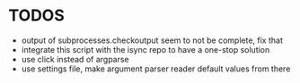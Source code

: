 # TODOS

- output of subprocesses.checkoutput seem to not be complete, fix that
- integrate this script with the isync repo to have a one-stop solution
- use click instead of argparse
- use settings file, make argument parser reader default values from there
